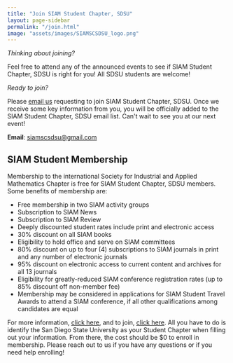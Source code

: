 ```yaml
---
title: "Join SIAM Student Chapter, SDSU"
layout: page-sidebar
permalink: "/join.html"
image: "assets/images/SIAMSCSDSU_logo.png"
---
```


_Thinking about joining?_

Feel free to attend any of the announced events to see if SIAM Student Chapter, SDSU is right for you! All SDSU students are welcome!

_Ready to join?_

Please [email us](mailto:siamscsdsu@gmail.com) requesting to join SIAM Student Chapter, SDSU. Once we receive some key information from you, you will be officially added to the SIAM Student Chapter, SDSU email list. Can't wait to see you at our next event!

**Email**: [siamscsdsu@gmail.com](mailto:siamscsdsu@gmail.com)

## SIAM Student Membership

Membership to the international Society for Industrial and Applied Mathematics Chapter is free for SIAM Student Chapter, SDSU members. Some benefits of membership are:

- Free membership in two SIAM activity groups
- Subscription to SIAM News
- Subscription to SIAM Review
- Deeply discounted student rates include print and electronic access
- 30% discount on all SIAM books
- Eligibility to hold office and serve on SIAM committees
- 80% discount on up to four (4) subscriptions to SIAM journals in print and any number of electronic journals
- 95% discount on electronic access to current content and archives for all 13 journals
- Eligibility for greatly-reduced SIAM conference registration rates (up to 85% discount off non-member fee) 
- Membership may be considered in applications for SIAM Student Travel Awards to attend a SIAM conference, if all other qualifications among candidates are equal

For more information, [click here](https://www.siam.org/membership/join-siam/individual-members/student), and to join, [click here](https://my.siam.org/). All you have to do is identify the San Diego State University as your Student Chapter when filling out your information. From there, the cost should be $0 to enroll in membership. Please reach out to us if you have any questions or if you need help enrolling!

